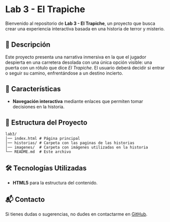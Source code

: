# Lab 3 - El Trapiche

Bienvenido al repositorio de **Lab 3 - El Trapiche**, un proyecto que busca crear una experiencia interactiva basada en una historia de terror y misterio.

## 📜 Descripción

Este proyecto presenta una narrativa inmersiva en la que el jugador despierta en una carretera desolada con una única opción visible: una puerta con un rótulo que dice *El Trapiche*. El usuario deberá decidir si entrar o seguir su camino, enfrentándose a un destino incierto.

## 🚀 Características

- **Navegación interactiva** mediante enlaces que permiten tomar decisiones en la historia.

## 📂 Estructura del Proyecto

```
lab3/
│── index.html # Página principal
│── historias/ # Carpeta con las paginas de las historias
│── imagenes/  # Carpeta con imágenes utilizadas en la historia
└── README.md  # Este archivo
```

## 🛠 Tecnologías Utilizadas

- **HTML5** para la estructura del contenido.

## 📬 Contacto

Si tienes dudas o sugerencias, no dudes en contactarme en [GitHub](https://github.com/erickguerra2).

